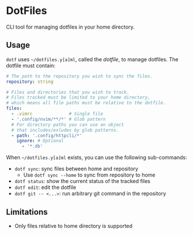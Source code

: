 # DotFiles

CLI tool for managing dotfiles in your home directory.

## Usage

`dotf` uses `~/dotfiles.y[a]ml`, called the _dotfile_, to manage dotfiles.
The dotfile must contain:

```yaml
# The path to the repository you wish to sync the files.
repository: string

# Files and directories that you wish to track.
# Files tracked must be limited to your home directory,
# which means all file paths must be relative to the dotfile.
files:
  - .vimrc              # Single file
  - '.config/nvim/**/*' # Glob pattern
  # For directory paths you can use an object
  # that includes/exludes by glob patterns.
  - path: '.config/httpcli/*'
    ignore: # Optional
      - '*.db'
```

When `~/dotfiles.y[a]ml`  exists, you can use the following sub-commands:
- `dotf sync`: sync files between home and repository
  - Use `dotf sync --home` to sync from repository to home
- `dotf status`: show the current status of the tracked files
- `dotf edit`: edit the dotfile
- `dotf git -- <...>`: run arbitrary git command in the repository

## Limitations
- Only files relative to home directory is supported
